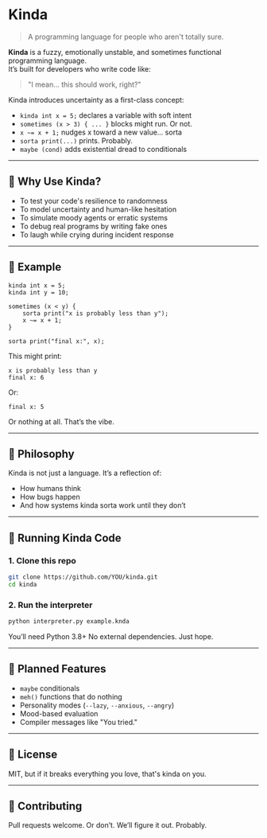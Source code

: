 # Kinda

> A programming language for people who aren't totally sure.

**Kinda** is a fuzzy, emotionally unstable, and sometimes functional programming language.  
It’s built for developers who write code like:
> "I mean… this should work, right?"

Kinda introduces uncertainty as a first-class concept:
- `kinda int x = 5;` declares a variable with soft intent
- `sometimes (x > 3) { ... }` blocks might run. Or not.
- `x ~= x + 1;` nudges x toward a new value… sorta
- `sorta print(...)` prints. Probably.
- `maybe (cond)` adds existential dread to conditionals

---

## 🚀 Why Use Kinda?

- To test your code's resilience to randomness  
- To model uncertainty and human-like hesitation  
- To simulate moody agents or erratic systems  
- To debug real programs by writing fake ones  
- To laugh while crying during incident response

---

## 🔣 Example

```knda
kinda int x = 5;
kinda int y = 10;

sometimes (x < y) {
    sorta print("x is probably less than y");
    x ~= x + 1;
}

sorta print("final x:", x);
```

This might print:

```
x is probably less than y
final x: 6
```

Or:

```
final x: 5
```

Or nothing at all. That’s the vibe.

---

## 🧠 Philosophy

Kinda is not just a language.
It’s a reflection of:

* How humans think
* How bugs happen
* And how systems kinda sorta work until they don’t

---

## 🔧 Running Kinda Code

### 1. Clone this repo

```bash
git clone https://github.com/YOU/kinda.git
cd kinda
```

### 2. Run the interpreter

```bash
python interpreter.py example.knda
```

You’ll need Python 3.8+
No external dependencies. Just hope.

---

## 🧪 Planned Features

* `maybe` conditionals
* `meh()` functions that do nothing
* Personality modes (`--lazy`, `--anxious`, `--angry`)
* Mood-based evaluation
* Compiler messages like "You tried."

---

## 📄 License

MIT, but if it breaks everything you love, that's kinda on you.

---

## 🤝 Contributing

Pull requests welcome. Or don’t.
We’ll figure it out. Probably.

